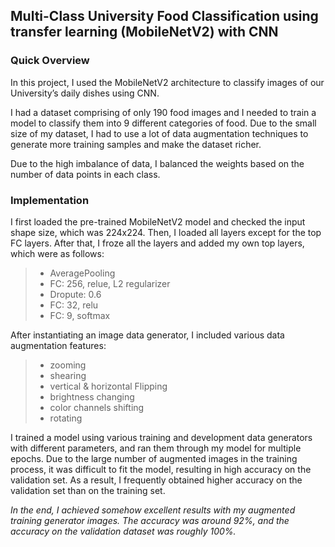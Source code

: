 ## Multi-Class University Food Classification using transfer learning (MobileNetV2) with CNN

### Quick Overview
In this project, I used the MobileNetV2 architecture to classify images of our University’s daily dishes using CNN.

I had a dataset comprising of only 190 food images and I needed to train a model to classify them into 9 different categories of food. Due to the small size of my dataset, I had to use a lot of data augmentation techniques to generate more training samples and make the dataset richer.

Due to the high imbalance of data, I balanced the weights based on the number of data points in each class.

### Implementation

I first loaded the pre-trained MobileNetV2 model and checked the input shape size, which was 224x224. Then, I loaded all layers except for the top FC layers. After that, I froze all the layers and added my own top layers, which were as follows:
>* AveragePooling 
>* FC: 256, relue, L2 regularizer
>* Dropute: 0.6
>* FC: 32, relu
>* FC: 9, softmax

After instantiating an image data generator, I included various data augmentation features:
>* zooming
>* shearing
>* vertical & horizontal Flipping
>* brightness changing
>* color channels shifting
>* rotating

I trained a model using various training and development data generators with different parameters, and ran them through my model for multiple epochs. Due to the large number of augmented images in the training process, it was difficult to fit the model, resulting in high accuracy on the validation set. As a result, I frequently obtained higher accuracy on the validation set than on the training set.

*In the end, I achieved somehow excellent results with my augmented training generator images. The accuracy was around 92%, and the accuracy on the validation dataset was roughly 100%.*